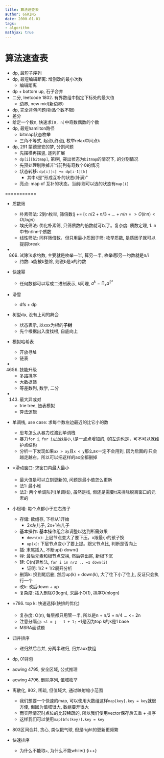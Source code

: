 ```yaml
---
title: 算法速查表
author: 66RING
date: 2000-01-01
tags: 
- algorithm
mathjax: true
---
```


# 算法速查表

- dp, 最短子序列
- dp, 最短编辑距离: 增删改的最小次数
    * 编辑距离
- dp + bottom up, 石子合并
- 二分, leetcode 1802. 有界数组中指定下标处的最大值
    * 边界, new mid(新边界)
- dp, 完全背包问题(物品个数不限)
- 差分
- 给定一个数n, 快速求`[0, n]`中奇数偶数的个数
- dp, 最短hamilton路径
    * bitmap状态枚举
    * 三角不等式, 起点i,终点j, 枚举relax中间点k
- dp, 291 蒙德里安的梦, 分割问题
    * 先摆横再摆竖, 逐列扩展
    * `dp[i][bitmap]`, 第i列, 突出状态为`bitmap`的情况下, 的分割情况
    * 先预处理剔除掉非当前列有奇数个0的情况
    * 状态转移: `dp[i][s] += dp[i-1][k]`
        + 其中k是"形成互补的状态(补满)"
    * 亮点: map of 互补的状态。当前i则可以选的状态有`map[i]`
    

===========

- 质数筛
    * 朴素筛法: 2到n枚举, 筛倍数(j += i): $n/2 + n/3 + ... + n/n => O(lnn) < O(logn)$
    * 埃氏筛法: 优化朴素筛, 只筛质数的倍数就可以了。复杂度: 质数定理, 1..n中有n/lnn个质数
    * 线性筛法: 同样筛倍数，但只用最小质因子筛: 枚举质数, 是质因子就可以提前break
- 869. 试除法求约数, 主要就是枚举一半, 算另一半, 枚举i那另一约数就是n/i
    * 约数: a能被b整除, 则说b是a的约数
- 快速幂
    * 任何数都可以写成二进制表示, k同理, $a^k = \prod_x a^{2^x}$
- 滑雪
    * dfs + dp
- 树型dp, 没有上司的舞会
    * 状态表示, 以xxx为根的**子树**
    * 先个根据出入度找根, 自底向上

- 模拟哈希表
    * 开放寻址
    * 链表
- 4656. 技能升级
    * 多路排序
    * 大数据筛
    * 等差数列, 数学, 二分
- 143. 最大异或对
    * trie tree, 链表模拟
    * 算法逻辑
- 单调栈, use case: 求每个数左边最近的比它小的数
    * 思考怎么从暴力过渡到单调栈
    * 暴力`for i`, `for i左边找最小`, i是一点点增加的, i的左边也是，可不可以就维护点结构
    * 分析一下发现如果`ax > ay`且`x < y`那么ax一定不会用到, 因为后面的i只会越走越右。所以可以把这样的ax全都删掉
- ⭐滑动窗口: 求窗口内最大最小
    * 最大值是可以立刻更新的, 问题是最小值怎么更新
    * 法1: 最小堆
    * 法2: 两个单调队列(单调栈), 虽然是栈, 但还是需要tt来排除脱离窗口的元素的
- 小根堆: 每个点都小于左右孩子
    * 存储: 数组存, 下标从1开始
        + 2x左儿子, 2x+1右儿子
    * 基本操作: 基本操作组合和调整以达到所需效果
        + `down(x)`: 上层节点变大了要下压。x跟最小的孩子换
        + `up(x)`: 下层节点变小了要上提。跟父节点比, 判断是否向上
    * 插: 末尾插入, 不断up() down()
    * 弹: 最后元素和根节点交换, 然后弹出尾, 新根下沉
    * 建: O(n)建堆法, `for i in n/2 .. =1 down(i)`
        + 证明: 1/2 * 1/2展开分析
    * 删第k: 换到尾后删, 然后up(k) + down(k), 大了往下小了往上, 反证只会执行一个
    * 改k: 改后down + up
    * 复杂度: 插入删除O(logn), 求最小O(1), 排序O(nlogn)
- ⭐786. top k: 快速选择(快排的优化)
    * 复杂度: O(n), 每层都只用管一半, 所以是n + n/2 + n/4 ... <= 2n
    * 注意分隔点: `sl = j - l + 1;` +1是因为top k的k是1 base
    * MSRA面试题
- 归并排序
    * 递归然后合并, 分两半递归, 归并aux数组
- dp, 01背包
- acwing 4795, 安全区域, 公式推理
- acwing 4796, 删除序列, 值域枚举
- 离散化, 802, 稀疏, 但值域大, 通过映射缩小范围
    * 我们想要一个快速的map, 可以使用大数组这样`map[key].key = key`就很方便, 但因为值域很大, 数组要开很大
    * 而实际情况时点位的比较稀疏的, 所以我们使用vector保存后去重 + 排序
    * 这样我们可以使用`map[bfs(key)].key = key`
- 803区间合并, 贪心, 类似戳气球, 但是right的更新更频繁
- 快速排序
    * 为什么不能取`=`, 为什么不能while() {i++}







